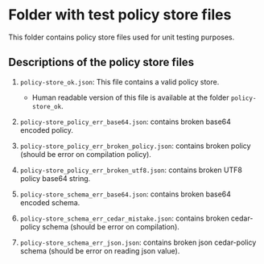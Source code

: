 # Folder with test policy store files

This folder contains policy store files used for unit testing purposes.

## Descriptions of the policy store files

1. `policy-store_ok.json`: This file contains a valid policy store.
    - Human readable version of this file is available at the folder `policy-store_ok`.

1. `policy-store_policy_err_base64.json`: contains broken base64 encoded policy.
1. `policy-store_policy_err_broken_policy.json`: contains broken policy (should be error on compilation policy).
1. `policy-store_policy_err_broken_utf8.json`: contains broken UTF8 policy base64 string.

1. `policy-store_schema_err_base64.json`: contains broken base64 encoded schema.
1. `policy-store_schema_err_cedar_mistake.json`: contains broken cedar-policy schema (should be error on compilation).
1. `policy-store_schema_err_json.json`: contains broken json cedar-policy schema (should be error on reading json value).
